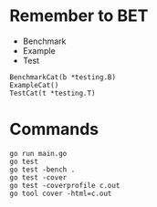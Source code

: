 # Remember to BET
- Benchmark
- Example
- Test

```
BenchmarkCat(b *testing.B)
ExampleCat()
TestCat(t *testing.T)
```

# Commands

```
go run main.go
go test
go test -bench .
go test -cover
go test -coverprofile c.out
go tool cover -html=c.out
```


















































